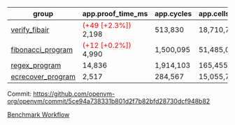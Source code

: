 | group | app.proof_time_ms | app.cycles | app.cells_used | leaf.proof_time_ms | leaf.cycles | leaf.cells_used |
| -- | -- | -- | -- | -- | -- | -- |
| [verify_fibair](https://github.com/openvm-org/openvm/blob/benchmark-results/benchmarks-pr/1318/verify_fibair-5ce94a738331b801d2f7b82bfd28730dcf948b82.md) |<span style='color: red'>(+49 [+2.3%])</span> 2,198 |  513,830 |  18,710,791 |- | - | - |
| [fibonacci_program](https://github.com/openvm-org/openvm/blob/benchmark-results/benchmarks-pr/1318/fibonacci-5ce94a738331b801d2f7b82bfd28730dcf948b82.md) |<span style='color: red'>(+12 [+0.2%])</span> 4,990 |  1,500,095 |  51,485,080 |- | - | - |
| [regex_program](https://github.com/openvm-org/openvm/blob/benchmark-results/benchmarks-pr/1318/regex-5ce94a738331b801d2f7b82bfd28730dcf948b82.md) | 14,836 |  1,914,103 |  165,455,373 | 28,952 |  5,883,564 |  258,897,180 |
| [ecrecover_program](https://github.com/openvm-org/openvm/blob/benchmark-results/benchmarks-pr/1318/ecrecover-5ce94a738331b801d2f7b82bfd28730dcf948b82.md) | 2,517 |  284,567 |  15,055,723 | 17,883 |  4,157,844 |  186,732,175 |


Commit: https://github.com/openvm-org/openvm/commit/5ce94a738331b801d2f7b82bfd28730dcf948b82

[Benchmark Workflow](https://github.com/openvm-org/openvm/actions/runs/13061684209)
